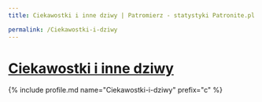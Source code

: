 ```yaml
---
title: Ciekawostki i inne dziwy | Patromierz - statystyki Patronite.pl

permalink: /Ciekawostki-i-dziwy
---
```


# [Ciekawostki i inne dziwy](https://patronite.pl/Ciekawostki-i-dziwy)

{% include profile.md name="Ciekawostki-i-dziwy" prefix="c" %}
